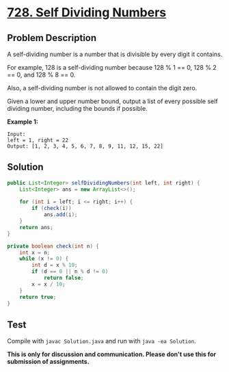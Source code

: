 # [728. Self Dividing Numbers][title]

## Problem Description

A self-dividing number is a number that is divisible by every digit it contains.

For example, 128 is a self-dividing number because 128 % 1 == 0, 128 % 2 == 0, and 128 % 8 == 0.

Also, a self-dividing number is not allowed to contain the digit zero.

Given a lower and upper number bound, output a list of every possible self dividing number, including the bounds if possible.

**Example 1:**

```
Input: 
left = 1, right = 22
Output: [1, 2, 3, 4, 5, 6, 7, 8, 9, 11, 12, 15, 22]
```

## Solution

```java
public List<Integer> selfDividingNumbers(int left, int right) {
    List<Integer> ans = new ArrayList<>();
    
    for (int i = left; i <= right; i++) {
        if (check(i))
            ans.add(i);
    }
    return ans;
}

private boolean check(int n) {
    int x = n;
    while (x != 0) {
        int d = x % 10;
        if (d == 0 || n % d != 0)
            return false;
        x = x / 10;
    }
    return true;
}
```

## Test

Compile with `javac Solution.java` and run with `java -ea Solution`.

**This is only for discussion and communication. Please don't use this for submission of assignments.**

[title]: https://leetcode.com/problems/self-dividing-numbers/